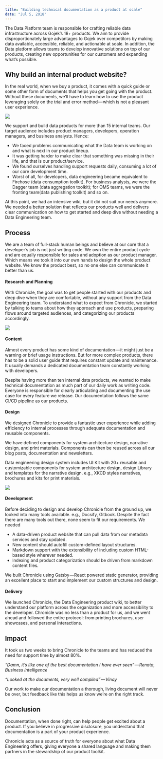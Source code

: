 ```yaml
---
title: "Building technical documentation as a product at scale"
date: "Jul 5, 2018"
---
```


The Data Platform team is responsible for crafting reliable data infrastructure across Gojek’s 18+ products. We aim to provide disproportionately large advantages to Gojek over competitors by making data available, accessible, reliable, and actionable at scale. In addition, the Data platform allows teams to develop innovative solutions on top of our products, creating new opportunities for our customers and expanding what’s possible.

## Why build an internal product website?

In the real world, when we buy a product, it comes with a quick guide or some other form of documents that helps you get going with the product. Without these documents, we’ll have to learn how to use the product leveraging solely on the trial and error method — which is not a pleasant user experience.

![](/img/chronicle_home.png)

We support and build data products for more than 15 internal teams. Our target audience includes product managers, developers, operation managers, and business analysts. Hence:

- We faced problems communicating what the Data team is working on and what is next in our product lineup.
- It was getting harder to make clear that something was missing in their life, and that is our product/service.
- We found ourselves handling support requests daily, consuming a lot of our core development time.
- Worst of all, for developers, data engineering became equivalent to Firehose (data consumption toolkit). For business analysts, we were the Dagger team (data aggregation toolkit); for OMS teams, we were the fronting team(data publishing toolkit) and so on.

At this point, we had an intensive wiki, but it did not suit our needs anymore. We needed a better solution that reflects our products well and delivers clear communication on how to get started and deep dive without needing a Data Engineering team.

## Process

We are a team of full-stack human beings and believe at our core that a developer’s job is not just writing code. We own the entire product cycle and are equally responsible for sales and adoption as our product manager. Which means we took it into our own hands to design the whole product website. We know the product best, so no one else can communicate it better than us.

#### Research and Planning

With Chronicle, the goal was to get people started with our products and deep dive when they are comfortable, without any support from the Data Engineering team. To understand what to expect from Chronicle, we started by talking to teams about how they approach and use products, preparing flows around targeted audiences, and categorizing our products accordingly.

![](/img/chronicle_res.png)

#### Content

Almost every product has some kind of documentation — it might just be a warning or brief usage instructions. But for more complex products, there has to be a solid user guide that requires constant update and maintenance. It usually demands a dedicated documentation team constantly working with developers.

Despite having more than ten internal data products, we wanted to make technical documentation as much part of our daily work as writing code. Everyone is responsible for clearly articulating and documenting the use case for every feature we release. Our documentation follows the same CI/CD pipeline as our products.

#### Design

We designed Chronicle to provide a fantastic user experience while adding efficiency to internal processes through adequate documentation and reusable components.

We have defined components for system architecture design, narrative design, and print materials. Components can then be reused across all our blog posts, documentation and newsletters.

Data engineering design system includes UI Kit with 20+ reusable and customizable components for system architecture design, design Library and templates for the narrative design. e.g., XKCD styles narratives, brochures and kits for print materials.

![](/img/chronicle_des.png)

#### Development

Before deciding to design and develop Chronicle from the ground up, we looked into many tools available. e.g., Docsify, Gitbook. Despite the fact there are many tools out there, none seem to fit our requirements. We needed

- A data-driven product website that can pull data from our metadata services and stay updated.
- New content should autofill custom-defined layout structures.
- Markdown support with the extensibility of including custom HTML-based style wherever needed.
- Indexing and product categorization should be driven from markdown content files.

We built Chronicle using Gatsby — React powered static generator, providing an excellent place to start and implement our custom structures and design.

#### Delivery

We launched Chronicle, the Data Engineering product wiki, to better understand our platform across the organization and more accessibility to the developer. Chronicle was no less than a product for us, and we went ahead and followed the entire protocol: from printing brochures, user showcases, and personal interactions.

## Impact

It took us two weeks to bring Chronicle to the teams and has reduced the need for support time by almost 80%.

<i>“Damn, it’s like one of the best documentation I have ever seen” — Renata, Business Intelligence</i>

<i>“Looked at the documents, very well compiled” — Vinay</i>

Our work to make our documentation a thorough, living document will never be over, but feedback like this helps us know we’re on the right track.

## Conclusion

Documentation, when done right, can help people get excited about a product. If you believe in progressive disclosure, you understand that documentation is a part of your product experience.

Chronicle acts as a source of truth for everyone about what Data Engineering offers, giving everyone a shared language and making them partners in the stewardship of our product toolkit.
